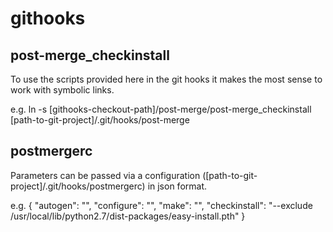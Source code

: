 githooks
========

post-merge_checkinstall
----

To use the scripts provided here in the git hooks it makes the most sense to work with symbolic links.

e.g.
ln -s  [githooks-checkout-path]/post-merge/post-merge_checkinstall [path-to-git-project]/.git/hooks/post-merge

postmergerc
----

Parameters can be passed via a configuration ([path-to-git-project]/.git/hooks/postmergerc) in json format.

e.g.
{
  "autogen": "",
  "configure": "",
  "make": "",
  "checkinstall": "--exclude /usr/local/lib/python2.7/dist-packages/easy-install.pth"
}
